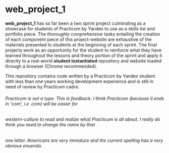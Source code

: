 # web_project_1

 **web_project_1** has so far been a two sprint project culminating as a showcase for students of Practicom by Yandex
to use as a skills list and portfolio piece. The *thoroughly comprehensive* tasks entailing the creation of each component piece of this project-website are exhaustive of the materials presented to students at the beginning of each sprint. The final projects work as an opportunity for the student to reinforce what they have learned throughout the lessons and theory portion of the sprint and apply it directly to a real-world __student instantiated__ repository and website loaded through a browser (Chrome recommended).

This repository contains code written by a Practicom by Yandex student with less than one years working development
experience and is still in need of review by Practicom cadre.


###### Practicom is not a typo. This is feedback. I think Practicom (because it ends in 'com', i.e .com) will be easier for
###### western-culture to read and realize what Practicum is all about. I really do think you need to change the name by that
###### one letter. Americans are very immature and the current spelling has a very obvious enuendo.
